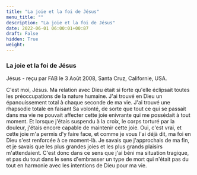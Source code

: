 ```yaml
---
title: "La joie et la foi de Jésus"
menu_title: ""
description: "La joie et la foi de Jésus"
date: 2022-06-01 06:00:01+00:87
draft: False
hidden: True
weight:
---
```

### La joie et la foi de Jésus

Jésus - reçu par FAB le 3 Août 2008, Santa Cruz, Californie, USA.

C'est moi, Jésus.
Ma relation avec Dieu était si forte qu'elle éclipsait toutes les préoccupations de la nature humaine. J'ai trouvé en Dieu un épanouissement total à chaque seconde de ma vie. J'ai trouvé une rhapsodie totale en faisant Sa volonté, de sorte que tout ce qui se passait dans ma vie ne pouvait affecter cette joie enivrante qui me possédait à tout moment.
Et lorsque j'étais suspendu à la croix, le corps torturé par la douleur, j'étais encore capable de maintenir cette joie. Oui, c'est vrai, et cette joie m'a permis d'y faire face, et comme je vous l'ai déjà dit, ma foi en Dieu s'est renforcée à ce moment-là. Je savais que j'approchais de ma fin, et je savais que les plus grandes joies et les plus grands plaisirs m'attendaient.
C'est donc dans ce sens que j'ai béni ma situation tragique, et pas du tout dans le sens d'embrasser un type de mort qui n'était pas du tout en harmonie avec les intentions de Dieu pour ma vie.